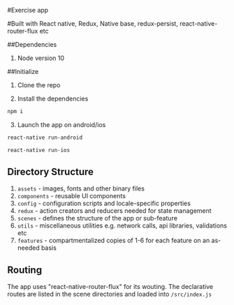 #Exercise app

#Built with React native, Redux, Native base, redux-persist, react-native-router-flux etc 

##Dependencies
1. Node version 10

##Initialize

1. Clone the repo

2. Install the dependencies
```bash
npm i
```

3. Launch the app on android/ios

```bash
react-native run-android
```
```bash
react-native run-ios
```

## Directory Structure

1. `assets` - images, fonts and other binary files
2. `components` - reusable UI components
3. `config` - configuration scripts and locale-specific properties
4. `redux` - action creators and reducers needed for state management
5. `scenes` - defines the structure of the app or sub-feature
6. `utils` - miscellaneous utilities e.g. network calls, api libraries, validations etc
7. `features` - compartmentalized copies of 1-6 for each feature on an as-needed basis

## Routing
The app uses "react-native-router-flux" for its wouting. The declarative routes are listed in the scene directories and loaded into `/src/index.js`
